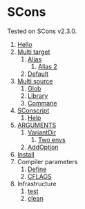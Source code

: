 # SCons

Tested on SCons v2.3.0.

1.  [Hello](hello/)
1.  [Multi target](multi-target/)
    1.  [Alias](alias/)
        1. [Alias 2](alias2/)
    1.  [Default](default/)
1.  [Multi source](multi-source/)
    1.  [Glob](glob/)
    1.  [Library](library/)
    1.  [Commane](command/)
1.  [SConscript](sconscript/)
    1.  [Help](help/)
1.  [ARGUMENTS](arguments/)
    1.  [VariantDir](variant-dir/)
        1.  [Two envs](two-envs/)
    1.  [AddOption](add-option/)
1.  [Install](install/)
1.  Compiler parameters
    1.  [Define](define/)
    1.  [CFLAGS](cflags/)
1.  Infrastructure
    1.  [test](test)
    1.  [clean](clean)
